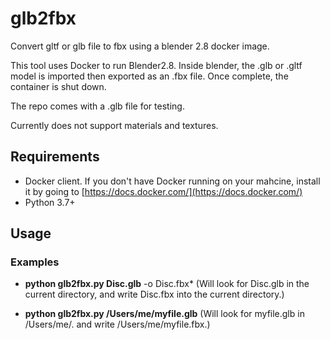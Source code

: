 # glb2fbx
Convert gltf or glb file to fbx using a blender 2.8 docker image.

This tool uses Docker to run Blender2.8. Inside blender, the .glb or .gltf model is imported then exported as an .fbx file. Once complete, the container is shut down.

The repo comes with a .glb file for testing.

Currently does not support materials and textures.

## Requirements
- Docker client. If you don't have Docker running on your mahcine, install it by going to [https://docs.docker.com/](https://docs.docker.com/)
- Python 3.7+

## Usage
### Examples
- **python glb2fbx.py Disc.glb** -o Disc.fbx* (Will look for Disc.glb in the current directory, and write Disc.fbx into the current directory.)

- **python glb2fbx.py /Users/me/myfile.glb** (Will look for myfile.glb in /Users/me/. and write /Users/me/myfile.fbx.)

